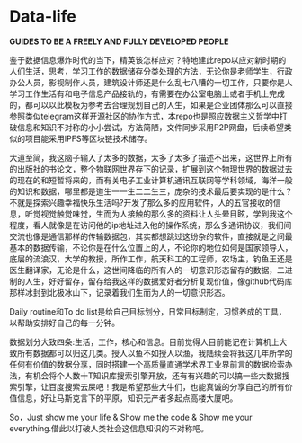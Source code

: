 # Data-life
 
**GUIDES TO BE A FREELY AND FULLY DEVELOPED PEOPLE**

鉴于数据信息爆炸时代的当下，精英该怎样应对？特地建此repo以应对新时期的人们生活，思考，学习工作的数据储存分类处理的方法，无论你是老师学生，行政办公人员，影视制作人员，建筑设计师还是什么乱七八糟的一切工作，只要你是人学习工作生活有和电子信息产品接轨的，有需要在办公室电脑上或者手机上完成的，都可以以此模板为参考去合理规划自己的人生，如果是企业团体那么可以直接参照类似telegram这样开源社区的协作方式，本repo也是照应数据主义哲学中打破信息和知识不对称的小小尝试，方法简陋，文件同步采用P2P网盘，后续希望类似的项目能采用IPFS等区块链技术储存。

大道至简，我这脑子输入了太多的数据，太多了太多了描述不出来，这世界上所有的出版社的书论文，整个物联网世界存下的记录，扩展到这个物理世界的数据过去的现在的和短暂将来的，而有关电子工业计算机通讯互联网等学科领域，海洋一般的知识和数据，哪里都是道生一一生二二生三，庞杂的技术最后要实现的是什么？不就是探索兴趣幸福快乐生活吗?开发了那么多的应用软件，人的五官接收的信息，听觉视觉触觉味觉，生而为人接触的那么多的资料让人头晕目眩，学到我这个程度，看人就像是在访问他的ip地址进入他的操作系统，那么多通讯协议，我们间交流也像是通信那样的传输数据包，其实都想跳过这纷杂的软件，直接就是之间最基本的数据传输，不论你是在什么位置上的人，不论你的地位如何是国家领导人，底层的流浪汉，大学的教授，所作工作，航天科工的工程师，农场主，钓鱼王还是医生翻译家，无论是什么，这世间降临的所有人的一切意识形态留存的数据，二进制的人生，好好留存，留存给我这样的数据爱好者分析复现价值，像github代码库那样冰封到北极冰山下，记录着我们生而为人的一切意识形态。

Daily routine和To do list是给自己目标划分，日常目标制定，习惯养成的工具，以帮助安排好自己的每一分钟。

数据划分大致四条:生活，工作，核心和信息。目前觉得人目前能记在计算机上大致所有数据都可以归这几类。授人以鱼不如授人以渔，我陆续会将我这几年所学的任何有价值的数据分享，同时搭建一个高质量直通学术界工业界前言的数据检索办法，有机会将个人数十T知识库搜索引擎开放，还有有兴趣的可以搞一些大数据搜索引擎，让百度搜索去屎吧！我是希望那些大牛们，也能真诚的分享自己的所有价值信息，好让马斯克言下的平原，知识无产者多起点高楼大厦吧。

So，Just show me your life & Show me the code & Show me your everything.借此以打破人类社会这信息知识的不对称吧。